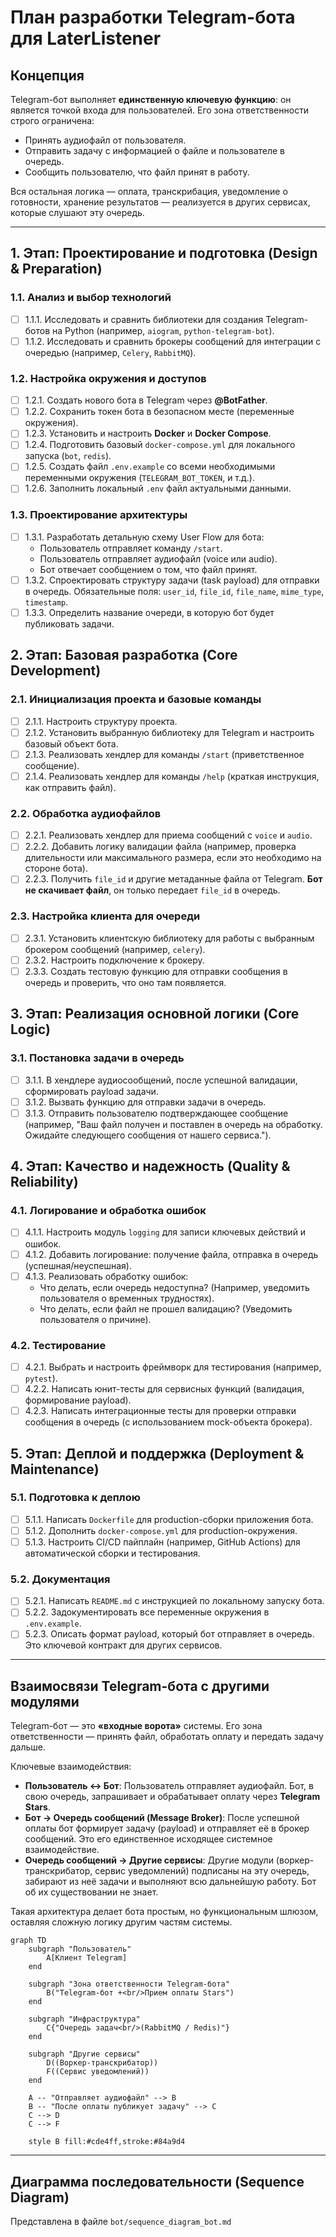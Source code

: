 # План разработки Telegram-бота для LaterListener

## Концепция
Telegram-бот выполняет **единственную ключевую функцию**: он является точкой входа для пользователей. Его зона ответственности строго ограничена:
- Принять аудиофайл от пользователя.
- Отправить задачу с информацией о файле и пользователе в очередь.
- Сообщить пользователю, что файл принят в работу.

Вся остальная логика — оплата, транскрибация, уведомление о готовности, хранение результатов — реализуется в других сервисах, которые слушают эту очередь.

---

## 1. Этап: Проектирование и подготовка (Design & Preparation)

### 1.1. Анализ и выбор технологий
- [ ] 1.1.1. Исследовать и сравнить библиотеки для создания Telegram-ботов на Python (например, `aiogram`, `python-telegram-bot`).
- [ ] 1.1.2. Исследовать и сравнить брокеры сообщений для интеграции с очередью (например, `Celery`, `RabbitMQ`).

### 1.2. Настройка окружения и доступов
- [ ] 1.2.1. Создать нового бота в Telegram через **@BotFather**.
- [ ] 1.2.2. Сохранить токен бота в безопасном месте (переменные окружения).
- [ ] 1.2.3. Установить и настроить **Docker** и **Docker Compose**.
- [ ] 1.2.4. Подготовить базовый `docker-compose.yml` для локального запуска (`bot`, `redis`).
- [ ] 1.2.5. Создать файл `.env.example` со всеми необходимыми переменными окружения (`TELEGRAM_BOT_TOKEN`, и т.д.).
- [ ] 1.2.6. Заполнить локальный `.env` файл актуальными данными.

### 1.3. Проектирование архитектуры
- [ ] 1.3.1. Разработать детальную схему User Flow для бота:
    - Пользователь отправляет команду `/start`.
    - Пользователь отправляет аудиофайл (voice или audio).
    - Бот отвечает сообщением о том, что файл принят.
- [ ] 1.3.2. Спроектировать структуру задачи (task payload) для отправки в очередь. Обязательные поля: `user_id`, `file_id`, `file_name`, `mime_type`, `timestamp`.
- [ ] 1.3.3. Определить название очереди, в которую бот будет публиковать задачи.

## 2. Этап: Базовая разработка (Core Development)

### 2.1. Инициализация проекта и базовые команды
- [ ] 2.1.1. Настроить структуру проекта.
- [ ] 2.1.2. Установить выбранную библиотеку для Telegram и настроить базовый объект бота.
- [ ] 2.1.3. Реализовать хендлер для команды `/start` (приветственное сообщение).
- [ ] 2.1.4. Реализовать хендлер для команды `/help` (краткая инструкция, как отправить файл).

### 2.2. Обработка аудиофайлов
- [ ] 2.2.1. Реализовать хендлер для приема сообщений с `voice` и `audio`.
- [ ] 2.2.2. Добавить логику валидации файла (например, проверка длительности или максимального размера, если это необходимо на стороне бота).
- [ ] 2.2.3. Получить `file_id` и другие метаданные файла от Telegram. **Бот не скачивает файл**, он только передает `file_id` в очередь.

### 2.3. Настройка клиента для очереди
- [ ] 2.3.1. Установить клиентскую библиотеку для работы с выбранным брокером сообщений (например, `celery`).
- [ ] 2.3.2. Настроить подключение к брокеру.
- [ ] 2.3.3. Создать тестовую функцию для отправки сообщения в очередь и проверить, что оно там появляется.

## 3. Этап: Реализация основной логики (Core Logic)

### 3.1. Постановка задачи в очередь
- [ ] 3.1.1. В хендлере аудиосообщений, после успешной валидации, сформировать payload задачи.
- [ ] 3.1.2. Вызвать функцию для отправки задачи в очередь.
- [ ] 3.1.3. Отправить пользователю подтверждающее сообщение (например, "Ваш файл получен и поставлен в очередь на обработку. Ожидайте следующего сообщения от нашего сервиса.").

## 4. Этап: Качество и надежность (Quality & Reliability)

### 4.1. Логирование и обработка ошибок
- [ ] 4.1.1. Настроить модуль `logging` для записи ключевых действий и ошибок.
- [ ] 4.1.2. Добавить логирование: получение файла, отправка в очередь (успешная/неуспешная).
- [ ] 4.1.3. Реализовать обработку ошибок:
    - Что делать, если очередь недоступна? (Например, уведомить пользователя о временных трудностях).
    - Что делать, если файл не прошел валидацию? (Уведомить пользователя о причине).

### 4.2. Тестирование
- [ ] 4.2.1. Выбрать и настроить фреймворк для тестирования (например, `pytest`).
- [ ] 4.2.2. Написать юнит-тесты для сервисных функций (валидация, формирование payload).
- [ ] 4.2.3. Написать интеграционные тесты для проверки отправки сообщения в очередь (с использованием mock-объекта брокера).

## 5. Этап: Деплой и поддержка (Deployment & Maintenance)

### 5.1. Подготовка к деплою
- [ ] 5.1.1. Написать `Dockerfile` для production-сборки приложения бота.
- [ ] 5.1.2. Дополнить `docker-compose.yml` для production-окружения.
- [ ] 5.1.3. Настроить CI/CD пайплайн (например, GitHub Actions) для автоматической сборки и тестирования.

### 5.2. Документация
- [ ] 5.2.1. Написать `README.md` с инструкцией по локальному запуску бота.
- [ ] 5.2.2. Задокументировать все переменные окружения в `.env.example`.
- [ ] 5.2.3. Описать формат payload, который бот отправляет в очередь. Это ключевой контракт для других сервисов.

---

## Взаимосвязи Telegram-бота с другими модулями

Telegram-бот — это **«входные ворота»** системы. Его зона ответственности — принять файл, обработать оплату и передать задачу дальше.

Ключевые взаимодействия:

*   **Пользователь ↔ Бот**: Пользователь отправляет аудиофайл. Бот, в свою очередь, запрашивает и обрабатывает оплату через **Telegram Stars**.
*   **Бот → Очередь сообщений (Message Broker)**: После успешной оплаты бот формирует задачу (payload) и отправляет её в брокер сообщений. Это его единственное исходящее системное взаимодействие.
*   **Очередь сообщений → Другие сервисы**: Другие модули (воркер-транскрибатор, сервис уведомлений) подписаны на эту очередь, забирают из неё задачи и выполняют всю дальнейшую работу. Бот об их существовании не знает.

Такая архитектура делает бота простым, но функциональным шлюзом, оставляя сложную логику другим частям системы.

```mermaid
graph TD
    subgraph "Пользователь"
        A[Клиент Telegram]
    end

    subgraph "Зона ответственности Telegram-бота"
        B("Telegram-бот +<br/>Прием оплаты Stars")
    end

    subgraph "Инфраструктура"
        C{"Очередь задач<br/>(RabbitMQ / Redis)"}
    end

    subgraph "Другие сервисы"
        D((Воркер-транскрибатор))
        F((Сервис уведомлений))
    end

    A -- "Отправляет аудиофайл" --> B
    B -- "После оплаты публикует задачу" --> C
    C --> D
    C --> F

    style B fill:#cde4ff,stroke:#84a9d4
```

---

## Диаграмма последовательности (Sequence Diagram)

Представлена в файле ```bot/sequence_diagram_bot.md```
